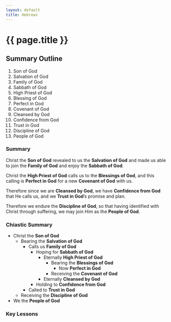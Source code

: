 ```yaml
--- 
layout: default 
title: Hebrews
---
```


# {{ page.title }}

## Summary Outline

1. Son of God
2. Salvation of God
3. Family of God
4. Sabbath of God
5. High Priest of God
6. Blessing of God
7. Perfect in God
8. Covenant of God
9. Cleansed by God
10. Confidence from God
11. Trust in God
12. Discipline of God
13. People of God

### Summary
Christ the **Son of God** revealed to us the **Salvation of God** and made us able to join the **Family of God** and enjoy the **Sabbath of God**. 

Christ the **High Priest of God** calls us to the **Blessings of God**, and this calling is **Perfect in God** for a new **Covenant of God** with us. 

Therefore since we are **Cleansed by God**, we have **Confidence from God** that He calls us, and we **Trust in God**’s promise and plan. 

Therefore we endure the **Discipline of God**, so that having identified with Christ through suffering, we may join Him as the **People of God**. 

### Chiastic Summary
- Christ the **Son of God**
    - Bearing the **Salvation of God**
      - Calls us **Family of God**
        - Hoping for **Sabbath of God**
          - Eternally **High Priest of God**
            - Bearing the **Blessings of God**
              - Now **Perfect in God**
            - Receiving the **Covenant of God**
          - Eternally **Cleansed by God**
        - Holding to **Confidence from God**
      - Called to **Trust in God**
    - Receiving the **Discipline of God**
- We the **People of God**

### Key Lessons

